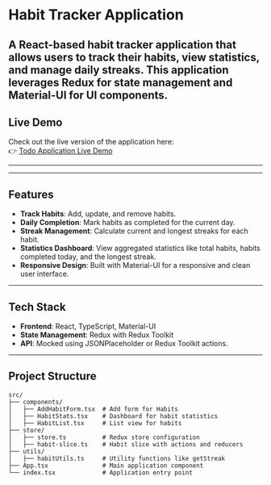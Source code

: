 # Habit Tracker Application

A React-based habit tracker application that allows users to track their habits, view statistics, and manage daily streaks. This application leverages Redux for state management and Material-UI for UI components.
---

## Live Demo

Check out the live version of the application here:  
👉 [Todo Application Live Demo](https://cozy-froyo-25d34d.netlify.app/)

---
---

## Features

- **Track Habits**: Add, update, and remove habits.
- **Daily Completion**: Mark habits as completed for the current day.
- **Streak Management**: Calculate current and longest streaks for each habit.
- **Statistics Dashboard**: View aggregated statistics like total habits, habits completed today, and the longest streak.
- **Responsive Design**: Built with Material-UI for a responsive and clean user interface.

---

## Tech Stack

- **Frontend**: React, TypeScript, Material-UI
- **State Management**: Redux with Redux Toolkit
- **API**: Mocked using JSONPlaceholder or Redux Toolkit actions.

---

## Project Structure

```plaintext
src/
├── components/
│   ├── AddHabitForm.tsx  # Add form for Habits
│   ├── HabitStats.tsx    # Dashboard for habit statistics
│   ├── HabitList.tsx     # List view for habits
├── store/
│   ├── store.ts          # Redux store configuration
│   ├── habit-slice.ts    # Habit slice with actions and reducers
├── utils/
│   ├── habitUtils.ts     # Utility functions like getStreak
├── App.tsx               # Main application component
└── index.tsx             # Application entry point

